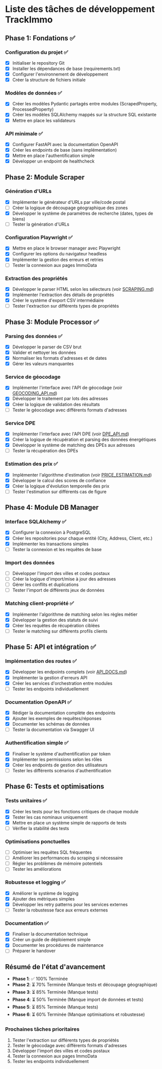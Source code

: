 # Liste des tâches de développement TrackImmo

## Phase 1: Fondations ✅

### Configuration du projet ✅

- [x] Initialiser le repository Git
- [x] Installer les dépendances de base (requirements.txt)
- [x] Configurer l'environnement de développement
- [x] Créer la structure de fichiers initiale

### Modèles de données ✅

- [x] Créer les modèles Pydantic partagés entre modules (ScrapedProperty, ProcessedProperty)
- [x] Créer les modèles SQLAlchemy mappés sur la structure SQL existante
- [x] Mettre en place les validateurs

### API minimale ✅

- [x] Configurer FastAPI avec la documentation OpenAPI
- [x] Créer les endpoints de base (sans implémentation)
- [x] Mettre en place l'authentification simple
- [x] Développer un endpoint de healthcheck

## Phase 2: Module Scraper

### Génération d'URLs

- [x] Implémenter le générateur d'URLs par ville/code postal
- [ ] Créer la logique de découpage géographique des zones
- [x] Développer le système de paramètres de recherche (dates, types de biens)
- [ ] Tester la génération d'URLs

### Configuration Playwright ✅

- [x] Mettre en place le browser manager avec Playwright
- [x] Configurer les options du navigateur headless
- [x] Implémenter la gestion des erreurs et retries
- [ ] Tester la connexion aux pages ImmoData

### Extraction des propriétés

- [x] Développer le parser HTML selon les sélecteurs (voir [SCRAPING.md](SCRAPING.md))
- [x] Implémenter l'extraction des détails de propriétés
- [x] Créer le système d'export CSV intermédiaire
- [ ] Tester l'extraction sur différents types de propriétés

## Phase 3: Module Processor ✅

### Parsing des données ✅

- [x] Développer le parser de CSV brut
- [x] Valider et nettoyer les données
- [x] Normaliser les formats d'adresses et de dates
- [x] Gérer les valeurs manquantes

### Service de géocodage

- [x] Implémenter l'interface avec l'API de géocodage (voir [GEOCODING_API.md](GEOCODING_API.md))
- [x] Développer le traitement par lots des adresses
- [x] Créer la logique de validation des résultats
- [ ] Tester le géocodage avec différents formats d'adresses

### Service DPE

- [x] Implémenter l'interface avec l'API DPE (voir [DPE_API.md](DPE_API.md))
- [x] Créer la logique de récupération et parsing des données énergétiques
- [x] Développer le système de matching des DPEs aux adresses
- [ ] Tester la récupération des DPEs

### Estimation des prix ✅

- [x] Implémenter l'algorithme d'estimation (voir [PRICE_ESTIMATION.md](PRICE_ESTIMATION.md))
- [x] Développer le calcul des scores de confiance
- [x] Créer la logique d'évolution temporelle des prix
- [ ] Tester l'estimation sur différents cas de figure

## Phase 4: Module DB Manager

### Interface SQLAlchemy ✅

- [x] Configurer la connexion à PostgreSQL
- [x] Créer les repositories pour chaque entité (City, Address, Client, etc.)
- [x] Implémenter les transactions simples
- [ ] Tester la connexion et les requêtes de base

### Import des données

- [ ] Développer l'import des villes et codes postaux
- [ ] Créer la logique d'import/mise à jour des adresses
- [ ] Gérer les conflits et duplications
- [ ] Tester l'import de différents jeux de données

### Matching client-propriété ✅

- [x] Implémenter l'algorithme de matching selon les règles métier
- [x] Développer la gestion des statuts de suivi
- [x] Créer les requêtes de récupération ciblées
- [ ] Tester le matching sur différents profils clients

## Phase 5: API et intégration ✅

### Implémentation des routes ✅

- [x] Développer les endpoints complets (voir [API_DOCS.md](API_DOCS.md))
- [x] Implémenter la gestion d'erreurs API
- [x] Créer les services d'orchestration entre modules
- [ ] Tester les endpoints individuellement

### Documentation OpenAPI ✅

- [x] Rédiger la documentation complète des endpoints
- [x] Ajouter les exemples de requêtes/réponses
- [x] Documenter les schémas de données
- [ ] Tester la documentation via Swagger UI

### Authentification simple ✅

- [x] Finaliser le système d'authentification par token
- [x] Implémenter les permissions selon les rôles
- [x] Créer les endpoints de gestion des utilisateurs
- [ ] Tester les différents scénarios d'authentification

## Phase 6: Tests et optimisations

### Tests unitaires ✅

- [x] Créer les tests pour les fonctions critiques de chaque module
- [x] Tester les cas nominaux uniquement
- [x] Mettre en place un système simple de rapports de tests
- [ ] Vérifier la stabilité des tests

### Optimisations ponctuelles

- [ ] Optimiser les requêtes SQL fréquentes
- [ ] Améliorer les performances du scraping si nécessaire
- [ ] Régler les problèmes de mémoire potentiels
- [ ] Tester les améliorations

### Robustesse et logging ✅

- [x] Améliorer le système de logging
- [x] Ajouter des métriques simples
- [x] Développer les retry patterns pour les services externes
- [ ] Tester la robustesse face aux erreurs externes

### Documentation ✅

- [x] Finaliser la documentation technique
- [x] Créer un guide de déploiement simple
- [x] Documenter les procédures de maintenance
- [ ] Préparer le handover

## Résumé de l'état d'avancement

- **Phase 1**: ✅ 100% Terminée
- **Phase 2**: ⏳ 70% Terminée (Manque tests et découpage géographique)
- **Phase 3**: ⏳ 85% Terminée (Manque tests)
- **Phase 4**: ⏳ 50% Terminée (Manque import de données et tests)
- **Phase 5**: ⏳ 85% Terminée (Manque tests)
- **Phase 6**: ⏳ 60% Terminée (Manque optimisations et robustesse)

### Prochaines tâches prioritaires

1. Tester l'extraction sur différents types de propriétés
2. Tester le géocodage avec différents formats d'adresses
3. Développer l'import des villes et codes postaux
4. Tester la connexion aux pages ImmoData
5. Tester les endpoints individuellement
